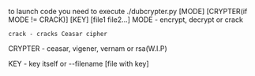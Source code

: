 to launch code you need to execute
./dubcrypter.py [MODE] [CRYPTER(if MODE != CRACK)] [KEY] [file1 file2...]
MODE -
    encrypt, decrypt or crack
    
    crack - cracks Ceasar cipher

CRYPTER -
    ceasar, vigener, vernam or rsa(W.I.P)

KEY - 
    key itself or --filename [file with key]

